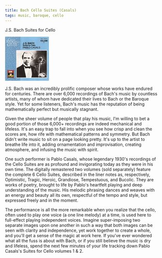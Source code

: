 ```yaml
---
title: Bach Cello Suites (Casals)
tags: music, baroque, cello
---
```


J.S. Bach Suites for Cello

![Pablo Casals](/images/casals.jpg "Bach Cello Suites - Casals")

J.S. Bach was an incredibly prolific composer whose works have endured for
centuries. There are over 6,000 recordings of Bach's music by countless artists,
many of whom have dedicated their lives to Bach or the Baroque style. Yet for
some listeners, Bach's music has the reputation of being mathematically perfect
but musically stagnant.

Given the sheer volume of people that play his music, I'm willing to bet a good
portion of those 6,000+ recordings are indeed mechanical and lifeless. It's an
easy trap to fall into when you see how crisp and clean the scores are, how rife
with mathematical patterns and symmetry. But Bach didn't write music to sit on a
page looking pretty. It's up to the artist to breathe life into it, adding
ornamentation and improvisation, creating atmosphere, and infusing the music
with spirit.

One such performer is Pablo Casals, whose legendary 1930's recordings of the
Cello Suites are as profound and invigorating today as they were in his own
time. The digitally remastered two volumes (sold separately) feature the
complete 6 Cello Suites, described in the liner notes as, respectively,
Optimistic, Tragic, Heroic, Grandiose, Tempestuous, and Bucolic. They are works
of poetry, brought to life by Pablo's heartfelt playing and deep understanding
of the music. His melodic phrasing dances and weaves with an energy and beauty
all its own, respectful of the tempo and style, but expressed freely and in the
moment.

The performance is all the more remarkable when you realize that the cello,
often used to play one voice (a one line melody) at a time, is used here to
full-effect playing independent voices. Imagine super-imposing two separate
images upon one another in such a way that both images can be seen with clarity
and independence, yet work together to create a whole, and you'll get a sense of
the magic at work here. If you've ever wondered what all the fuss is about with
Bach, or if you still believe the music is dry and lifeless, spend the next few
minutes of your life tracking down Pablo Casals's Suites for Cello volumes 1 &
2.

